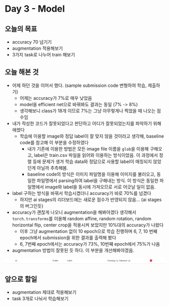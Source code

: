 # Day 3 - Model

## 오늘의 목표

* accuracy 70 넘기기
* augmentation 적용해보기
* 3가지 task로 나누어 train 해보기

## 오늘 해본 것

* 어제 하던 것을 이어서 했다. (sample submission code 변형하여 학습, 제출하기)
  * 어제는 accuracy가 7%로 매우 낮았음
  * model을 efficient net으로 바꿔봐도 결과는 동일 (7% -> 8%)
  * 생각해보니 class가 18개 이므로 7%는 그냥 아무렇게나 찍었을 때 나오는 점수임
* 내가 작성한 코드가 잘못되었다고 판단하고 어디가 잘못되었는지를 파악하기 위해 애썼다
  * 학습에 이용할 image와 정답 label이 잘 맞지 않을 것이라고 생각해, baseline code를 참고해 이 부분을 수정하였다
    * 내가 기존에 이용한 방법은 모든 image file 이름을 ```glob```을 이용해 구해오고, label은 train.csv 파일을 읽어와 이용하는 방식이었음. 이 과정에서 정렬 등에 문제가 생겨 학습 data와 정답으로 사용할 label이 매칭되지 않았던게 아닐까 추측해봄.
    * baseline code의 방식은 이미지 파일명을 이용해 이미지를 불러오고, 동일한 파일명에서 parsing하여 label을 구해내는 방식. 이 방식은 동일한 파일명에서 image와 label을 동시에 가져오므로 서로 어긋날 일이 없음.
* label 구하는 방식을 바꿔서 학습시켰더니 accuracy가 바로 70%를 넘겼다
  * 하지만 ai stages의 리더보드에는 새로운 점수가 반영되지 않음... (ai stages의 버그인듯)
* accuracy가 괜찮게 나오니 augmentation을 해봐야겠다 생각해서 ```torch.transforms```를 이용해 random affine, random rotation, random horizontal flip, center crop을 적용시켜 보았지만 10%대의 accuracy가 나왔다
  * 이후 그냥 augmentation 없이 10 epoch으로 학습 진행하며 6, 7, 10 번쨰 epoch에서 submission을 위한 결과를 출력해 봤다
  * 6, 7번째 epoch에서는 accuracy가 73%, 10번쨰 epoch에서 75%가 나옴
* augmentation 방법이 잘못된 듯 하다. 이 부분을 개선해봐야겠음.

![accuracy](./img/day2/accuracy.png)

## 앞으로 할일

* augmentation 제대로 적용해보기
* task 3개로 나눠서 학습해보기
